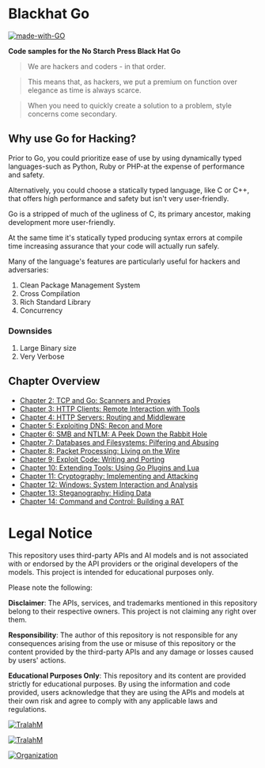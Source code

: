 # Blackhat Go
[![made-with-GO](https://img.shields.io/badge/Made%20with-Go-1f425f.svg)](https://www.python.org/)

**Code samples for the No Starch Press Black Hat Go**

> We are hackers and coders - in that order.

> This means that, as hackers, we put a premium on function over elegance as time is always scarce.

> When you need to quickly create a solution to a problem, style concerns come secondary.


## Why use Go for Hacking?
Prior to Go, you could prioritize ease of use by using dynamically typed languages-such as Python, Ruby or PHP-at the expense of performance and safety.

Alternatively, you could choose a statically typed language, like C or C++, that offers high performance and safety but isn't very user-friendly.

Go is a stripped of much of the ugliness of C, its primary ancestor, making development more user-friendly.

At the same time it's statically typed producing syntax errors at compile time increasing assurance that your code will actually run safely.

Many of the language's features are particularly useful for hackers and adversaries:

1. Clean Package Management System
2. Cross Compilation
3. Rich Standard Library
4. Concurrency

### Downsides
1. Large Binary size
2. Very Verbose

## Chapter Overview

* [Chapter 2: TCP and Go: Scanners and Proxies](chapter2_TCP_and_Go_Scanners_and_Proxies)
* [Chapter 3: HTTP Clients: Remote Interaction with Tools](chapter3_HTTP_Clients_Remote_Interaction_with_Tools)
* [Chapter 4: HTTP Servers: Routing and Middleware](chapter4_HTTP_Servers_Routing_and_Middleware)
* [Chapter 5: Exploiting DNS: Recon and More](chapter5_Exploiting_DNS_Recon_and_More)
* [Chapter 6: SMB and NTLM: A Peek Down the Rabbit Hole](chapter6_SMB_and_NTLM_A_Peek_Down_the_Rabbit_Hole)
* [Chapter 7: Databases and Filesystems: Pilfering and Abusing](chapter7_Databases_and_Filesystems_Pilfering_and_Abusing)
* [Chapter 8: Packet Processing: Living on the Wire](chapter8_Packet_Processing_Living_on_the_Wire)
* [Chapter 9: Exploit Code: Writing and Porting](chapter9_Exploit_Code_Writing_and_Porting)
* [Chapter 10: Extending Tools: Using Go Plugins and Lua](chapter10_Extendable_Tools_Using_Go_Plugins_and_LUA)
* [Chapter 11: Cryptography: Implementing and Attacking](chapter11_Cryptography_Implementing_and_Attacking)
* [Chapter 12: Windows: System Interaction and Analysis](chapter12_Windows_System_Interaction_and_Analysis)
* [Chapter 13: Steganography: Hiding Data](chapter13_Steganography_Hiding_Data)
* [Chapter 14: Command and Control: Building a RAT](chapter14_Command_and_Control_Building_a_RAT)


# Legal Notice
This repository uses third-party APIs and AI models and is not associated with or endorsed by the API providers or the original developers of the models. This project is intended for educational purposes only.

Please note the following:

**Disclaimer**: The APIs, services, and trademarks mentioned in this repository belong to their respective owners. This project is not claiming any right over them.

**Responsibility**: The author of this repository is not responsible for any consequences arising from the use or misuse of this repository or the content provided by the third-party APIs and any damage or losses caused by users' actions.

**Educational Purposes Only**: This repository and its content are provided strictly for educational purposes. By using the information and code provided, users acknowledge that they are using the APIs and models at their own risk and agree to comply with any applicable laws and regulations.


[![TralahM](https://img.shields.io/badge/Engineer-TralahM-blue.svg?style=for-the-badge)](https://github.com/TralahM)

[![TralahM](https://img.shields.io/badge/Maintainer-TralahM-green.svg?style=for-the-badge)](https://github.com/TralahM)

[![Organization](https://img.shields.io/badge/Org-TralahTek-blue.svg)](https://github.com/TralahTek)
